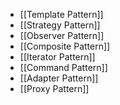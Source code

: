 * [[Template Pattern]]
* [[Strategy Pattern]]
* [[Observer Pattern]]
* [[Composite Pattern]]
* [[Iterator Pattern]]
* [[Command Pattern]]
* [[Adapter Pattern]]
* [[Proxy Pattern]]
